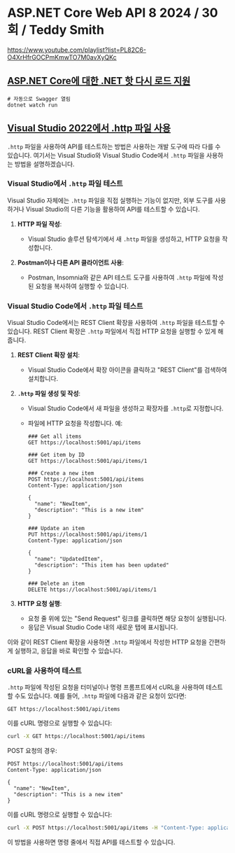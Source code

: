 # ASP.NET Core Web API 8 2024 / 30회 / Teddy Smith

https://www.youtube.com/playlist?list=PL82C6-O4XrHfrGOCPmKmwTO7M0avXyQKc


## [ASP.NET Core에 대한 .NET 핫 다시 로드 지원](https://learn.microsoft.com/ko-kr/aspnet/core/test/hot-reload?view=aspnetcore-8.0)
```
# 자동으로 Swagger 열림
dotnet watch run
```


## [Visual Studio 2022에서 .http 파일 사용](https://learn.microsoft.com/ko-kr/aspnet/core/test/http-files?view=aspnetcore-8.0#create-an-http-file)


`.http` 파일을 사용하여 API를 테스트하는 방법은 사용하는 개발 도구에 따라 다를 수 있습니다. 여기서는 Visual Studio와 Visual Studio Code에서 `.http` 파일을 사용하는 방법을 설명하겠습니다.

### Visual Studio에서 `.http` 파일 테스트

Visual Studio 자체에는 `.http` 파일을 직접 실행하는 기능이 없지만, 외부 도구를 사용하거나 Visual Studio의 다른 기능을 활용하여 API를 테스트할 수 있습니다.

1. **HTTP 파일 작성**:
   - Visual Studio 솔루션 탐색기에서 새 `.http` 파일을 생성하고, HTTP 요청을 작성합니다.

2. **Postman이나 다른 API 클라이언트 사용**:
   - Postman, Insomnia와 같은 API 테스트 도구를 사용하여 `.http` 파일에 작성된 요청을 복사하여 실행할 수 있습니다.

### Visual Studio Code에서 `.http` 파일 테스트

Visual Studio Code에서는 REST Client 확장을 사용하여 `.http` 파일을 테스트할 수 있습니다. REST Client 확장은 `.http` 파일에서 직접 HTTP 요청을 실행할 수 있게 해줍니다.

1. **REST Client 확장 설치**:
   - Visual Studio Code에서 확장 아이콘을 클릭하고 "REST Client"를 검색하여 설치합니다.

2. **`.http` 파일 생성 및 작성**:
   - Visual Studio Code에서 새 파일을 생성하고 확장자를 `.http`로 지정합니다.
   - 파일에 HTTP 요청을 작성합니다. 예:

     ```http
     ### Get all items
     GET https://localhost:5001/api/items
     
     ### Get item by ID
     GET https://localhost:5001/api/items/1
     
     ### Create a new item
     POST https://localhost:5001/api/items
     Content-Type: application/json
     
     {
       "name": "NewItem",
       "description": "This is a new item"
     }
     
     ### Update an item
     PUT https://localhost:5001/api/items/1
     Content-Type: application/json
     
     {
       "name": "UpdatedItem",
       "description": "This item has been updated"
     }
     
     ### Delete an item
     DELETE https://localhost:5001/api/items/1
     ```

3. **HTTP 요청 실행**:
   - 요청 줄 위에 있는 "Send Request" 링크를 클릭하면 해당 요청이 실행됩니다.
   - 응답은 Visual Studio Code 내의 새로운 탭에 표시됩니다.

이와 같이 REST Client 확장을 사용하면 `.http` 파일에서 작성한 HTTP 요청을 간편하게 실행하고, 응답을 바로 확인할 수 있습니다.

### cURL을 사용하여 테스트

`.http` 파일에 작성된 요청을 터미널이나 명령 프롬프트에서 cURL을 사용하여 테스트할 수도 있습니다. 예를 들어, `.http` 파일에 다음과 같은 요청이 있다면:

```http
GET https://localhost:5001/api/items
```

이를 cURL 명령으로 실행할 수 있습니다:

```sh
curl -X GET https://localhost:5001/api/items
```

POST 요청의 경우:

```http
POST https://localhost:5001/api/items
Content-Type: application/json

{
  "name": "NewItem",
  "description": "This is a new item"
}
```

이를 cURL 명령으로 실행할 수 있습니다:

```sh
curl -X POST https://localhost:5001/api/items -H "Content-Type: application/json" -d '{"name":"NewItem","description":"This is a new item"}'
```

이 방법을 사용하면 명령 줄에서 직접 API를 테스트할 수 있습니다.